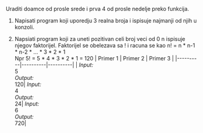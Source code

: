Uraditi doamce od prosle srede i prva 4 od prosle nedelje preko funkcija.

1. Napisati program koji uporedju 3 realna broja i ispisuje najmanji od njih u konzoli.

2. Napsiati program koji za uneti pozitivan celi broj veci od 0 n ispisuje njegov faktorijel.
   Faktorijel se obelezava sa ! i racuna se kao n! = n * n-1 * n-2 * ... * 3 * 2 * 1<br>
   Npr 5! = 5 * 4 * 3 * 2 * 1 = 120
   | Primer 1 | Primer 2 | Primer 3 |
  |----------|----------|----------|
  | *Input:*<br>5<br> *Output:*<br>120| *Input:*<br>4<br> *Output:*<br>24| *Input:*<br>6<br> *Output:*<br>720| 
  
